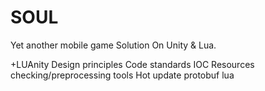 # SOUL
Yet another mobile game Solution On Unity &amp; Lua.

+LUAnity
Design principles
Code standards
IOC
Resources checking/preprocessing tools
Hot update
protobuf lua
